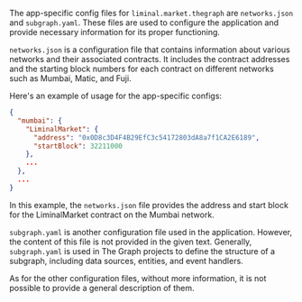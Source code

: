 The app-specific config files for `liminal.market.thegraph` are `networks.json` and `subgraph.yaml`. These files are used to configure the application and provide necessary information for its proper functioning.

`networks.json` is a configuration file that contains information about various networks and their associated contracts. It includes the contract addresses and the starting block numbers for each contract on different networks such as Mumbai, Matic, and Fuji.

Here's an example of usage for the app-specific configs:

```json
{
  "mumbai": {
    "LiminalMarket": {
      "address": "0x0D8c3D4F4B29EfC3c54172803dA8a7f1CA2E6189",
      "startBlock": 32211000
    },
    ...
  },
  ...
}
```

In this example, the `networks.json` file provides the address and start block for the LiminalMarket contract on the Mumbai network.

`subgraph.yaml` is another configuration file used in the application. However, the content of this file is not provided in the given text. Generally, `subgraph.yaml` is used in The Graph projects to define the structure of a subgraph, including data sources, entities, and event handlers.

As for the other configuration files, without more information, it is not possible to provide a general description of them.